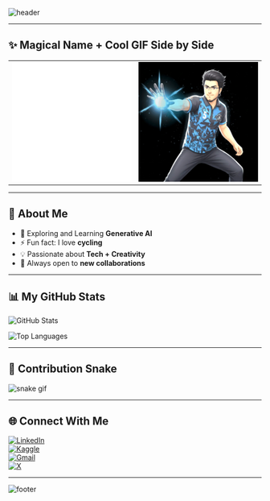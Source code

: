 <!-- 🌊 Animated Header -->
![header](https://capsule-render.vercel.app/api?type=waving&color=0:ff4c68,100:1e90ff&height=80&section=header&text=Welcome!&fontSize=30&fontColor=ffffff&animation=fadeIn&stroke=ffffff)

---

## ✨ Magical Name + Cool GIF Side by Side

<table>
  <tr>
    <td valign="middle">
      <!-- Your Name GIF -->
      <img src="./azmain_name_animation_huge.gif" width="250">
    </td>
    <td>
      <!-- Your Cool GIF -->
      <img src="./cool_animation.gif" width="250">
    </td>
  </tr>
</table>

---

## 🚀 About Me
- 🌱 Exploring and Learning **Generative AI**
- ⚡ Fun fact: I love **cycling**
- 💡 Passionate about **Tech + Creativity**
- 🔭 Always open to **new collaborations**

---

## 📊 My GitHub Stats
![GitHub Stats](https://github-readme-stats.vercel.app/api?username=Arnob4762&show_icons=true&theme=radical&count_private=true&hide_border=true&include_all_commits=true)

![Top Languages](https://github-readme-stats.vercel.app/api/top-langs/?username=Arnob4762&layout=compact&theme=radical&hide_border=true)

---

## 🐍 Contribution Snake
![snake gif](https://github.com/Arnob4762/Arnob4762/blob/output/github-contribution-grid-snake.gif)

---

## 🌐 Connect With Me
[![LinkedIn](https://img.shields.io/badge/LinkedIn-0077B5?style=flat&logo=linkedin&logoColor=white)](https://www.linkedin.com/in/azmain-arnob7/)  
[![Kaggle](https://img.shields.io/badge/Kaggle-20BEFF?style=flat&logo=kaggle&logoColor=white)](https://www.kaggle.com/azmainornob)  
[![Gmail](https://img.shields.io/badge/Gmail-D14836?style=flat&logo=gmail&logoColor=white)](mailto:ornobazmain@gmail.com)  
[![X](https://img.shields.io/badge/X-000000?style=flat&logo=x&logoColor=white)](https://x.com/Azmain_7)

---

<!-- 🌊 Animated Footer -->
![footer](https://capsule-render.vercel.app/api?type=waving&color=0:1e90ff,100:ff4c68&height=100&section=footer)
